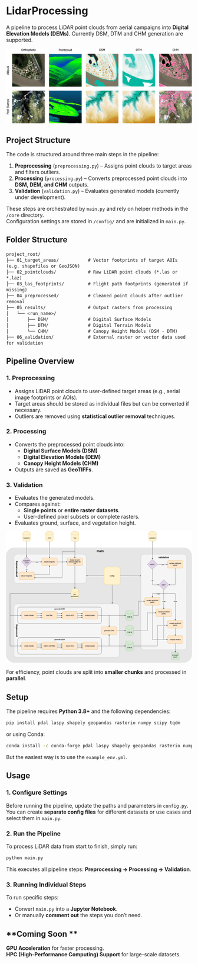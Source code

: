 # **LidarProcessing**  
A pipeline to process LiDAR point clouds from aerial campaigns into **Digital Elevation Models (DEMs)**. Currently DSM, DTM and CHM generation are supported.

![Example Output](Layout%201.png)


## **Project Structure**  
The code is structured around three main steps in the pipeline:  

1. **Preprocessing** (`preprocessing.py`) – Assigns point clouds to target areas and filters outliers.  
2. **Processing** (`processing.py`) – Converts preprocessed point clouds into **DSM, DEM, and CHM** outputs.  
3. **Validation** (`validation.py`) – Evaluates generated models (currently under development).  

These steps are orchestrated by `main.py` and rely on helper methods in the `/core` directory.  
Configuration settings are stored in `/config/` and are initialized in `main.py`.

## **Folder Structure**

```
project_root/
├── 01_target_areas/           # Vector footprints of target AOIs (e.g. shapefiles or GeoJSON)
├── 02_pointclouds/            # Raw LiDAR point clouds (*.las or *.laz)
├── 03_las_footprints/         # Flight path footprints (generated if missing)
├── 04_preprocessed/           # Cleaned point clouds after outlier removal
├── 05_results/                # Output rasters from processing
│   └── <run_name>/            
│       ├── DSM/               # Digital Surface Models
│       ├── DTM/               # Digital Terrain Models
│       └── CHM/               # Canopy Height Models (DSM - DTM)
├── 06_validation/             # External raster or vector data used for validation
```

## **Pipeline Overview**  
### **1. Preprocessing**  
- Assigns LiDAR point clouds to user-defined target areas (e.g., aerial image footprints or AOIs).  
- Target areas should be stored as individual files but can be converted if necessary.  
- Outliers are removed using **statistical outlier removal** techniques.  

### **2. Processing**  
- Converts the preprocessed point clouds into:  
  - **Digital Surface Models (DSM)**  
  - **Digital Elevation Models (DEM)**  
  - **Canopy Height Models (CHM)**  
- Outputs are saved as **GeoTIFFs**.  

### **3. Validation** 
- Evaluates the generated models.  
- Compares against:  
  - **Single points** or **entire raster datasets**.  
  - User-defined pixel subsets or complete rasters.  
- Evaluates ground, surface, and vegetation height.  

![LiDAR Processing Workflow](lidarprocessing_workflow.png)

For efficiency, point clouds are split into **smaller chunks** and processed in **parallel**.  

## **Setup**  
The pipeline requires **Python 3.8+** and the following dependencies:  
```bash
pip install pdal laspy shapely geopandas rasterio numpy scipy tqdm
```
or using Conda:  
```bash
conda install -c conda-forge pdal laspy shapely geopandas rasterio numpy scipy tqdm
```
But the easiest way is to use the `example_env.yml`.

## **Usage**  
### **1. Configure Settings**  
Before running the pipeline, update the paths and parameters in `config.py`.  
You can create **separate config files** for different datasets or use cases and select them in `main.py`. 

### **2. Run the Pipeline**  
To process LiDAR data from start to finish, simply run:  
```bash
python main.py
```
This executes all pipeline steps: **Preprocessing → Processing → Validation**.

### **3. Running Individual Steps**  
To run specific steps:  
- Convert `main.py` into a **Jupyter Notebook**.  
- Or manually **comment out** the steps you don’t need.  

## **Coming Soon **  
**GPU Acceleration** for faster processing.  
**HPC (High-Performance Computing) Support** for large-scale datasets.  
